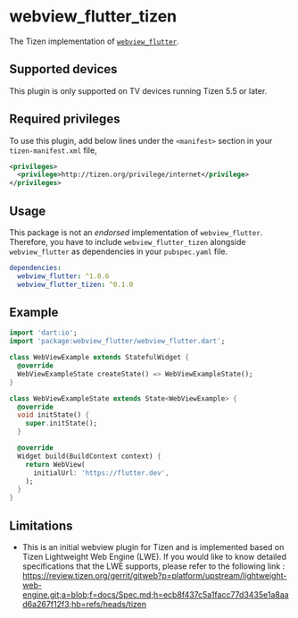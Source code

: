 # webview_flutter_tizen

The Tizen implementation of [`webview_flutter`](https://github.com/flutter/plugins/tree/master/packages/webview_flutter).

## Supported devices

This plugin is only supported on TV devices running Tizen 5.5 or later.

## Required privileges

To use this plugin, add below lines under the `<manifest>` section in your `tizen-manifest.xml` file,

```xml
<privileges>
  <privilege>http://tizen.org/privilege/internet</privilege>
</privileges>
```

## Usage

This package is not an _endorsed_ implementation of `webview_flutter`. Therefore, you have to include `webview_flutter_tizen` alongside `webview_flutter` as dependencies in your `pubspec.yaml` file.

```yaml
dependencies:
  webview_flutter: ^1.0.6
  webview_flutter_tizen: ^0.1.0
```

## Example

```dart
import 'dart:io';
import 'package:webview_flutter/webview_flutter.dart';

class WebViewExample extends StatefulWidget {
  @override
  WebViewExampleState createState() => WebViewExampleState();
}

class WebViewExampleState extends State<WebViewExample> {
  @override
  void initState() {
    super.initState();
  }

  @override
  Widget build(BuildContext context) {
    return WebView(
      initialUrl: 'https://flutter.dev',
    );
  }
}
```

## Limitations

- This is an initial webview plugin for Tizen and is implemented based on Tizen Lightweight Web Engine (LWE). If you would like to know detailed specifications that the LWE supports, please refer to the following link :
https://review.tizen.org/gerrit/gitweb?p=platform/upstream/lightweight-web-engine.git;a=blob;f=docs/Spec.md;h=ecb8f437c5a1facc77d3435e1a8aad6a267f12f3;hb=refs/heads/tizen
